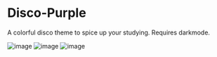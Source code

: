 # Disco-Purple
A colorful disco theme to spice up your studying. Requires darkmode.


![image](https://user-images.githubusercontent.com/87283170/216803172-443e466e-1a47-44f5-a5d7-d6b25253a218.png)
![image](https://user-images.githubusercontent.com/87283170/216803183-b7a22bc8-c72a-441b-97a9-166bf1074bbb.png)
![image](https://user-images.githubusercontent.com/87283170/216803188-d8936f58-b09f-4bd9-ab1c-a77d0c9f52bf.png)
